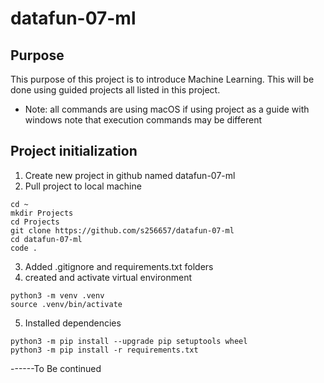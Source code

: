# datafun-07-ml
## Purpose
This purpose of this project is to introduce Machine Learning. This will be done using guided projects all listed in this project.

- Note: all commands are using macOS if using project as a guide with windows note that execution commands may be different

## Project initialization
1. Create new project in github named datafun-07-ml
2. Pull project to local machine
```
cd ~
mkdir Projects
cd Projects
git clone https://github.com/s256657/datafun-07-ml
cd datafun-07-ml
code .
```
3. Added .gitignore and requirements.txt folders
4. created and activate virtual environment
```
python3 -m venv .venv
source .venv/bin/activate
```
5. Installed dependencies
```
python3 -m pip install --upgrade pip setuptools wheel
python3 -m pip install -r requirements.txt
```

------To Be continued